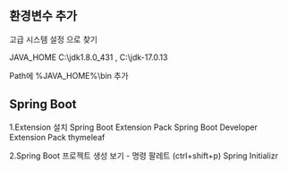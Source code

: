 ## 환경변수 추가

고급 시스템 설정 으로 찾기

JAVA_HOME
C:\jdk1.8.0_431 , C:\jdk-17.0.13

Path에 %JAVA_HOME%\bin 추가

## Spring Boot

1.Extension 설치
Spring Boot Extension Pack
Spring Boot Developer Extension Pack
thymeleaf

2.Spring Boot 프로젝트 생성
보기 - 명령 팔레트 (ctrl+shift+p)
Spring Initializr

